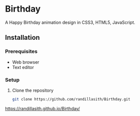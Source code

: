 # Birthday

A Happy Birthday animation design in CSS3, HTML5, JavaScript.

## Installation

### Prerequisites
- Web browser
- Text editor

### Setup
1. Clone the repository
   ```bash
   git clone https://github.com/randillasith/Birthday.git

https://randillasith.github.io/Birthday/

